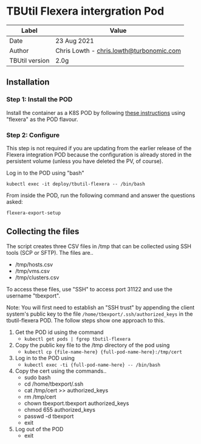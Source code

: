 # TBUtil Flexera intergration Pod

| Label          | Value       |
| -------------- | ----------- |
| Date           | 23 Aug 2021 |
| Author         | Chris Lowth - chris.lowth@turbonomic.com |
| TBUtil version | 2.0g |

## Installation

### Step 1: Install the POD

Install the container as a K8S POD by following [these instructions](INSTALL.md) using "flexera" as the POD flavour.

### Step 2: Configure

This step is not required if you are updating from the earlier release of the Flexera integration POD because the configuration is already stored in the persistent volume (unless you have deleted the PV, of course).

Log in to the POD using "bash"

```shell
kubectl exec -it deploy/tbutil-flexera -- /bin/bash
```

From inside the POD, run the following command and answer the questions asked:

```shell
flexera-export-setup
```

## Collecting the files

The script creates three CSV files in /tmp that can be collected using SSH tools (SCP or SFTP). The files are..
- /tmp/hosts.csv
- /tmp/vms.csv
- /tmp/clusters.csv

To access these files, use "SSH" to access port 31122 and use the username "tbexport".

Note: You will first need to establish an "SSH trust" by appending the client system's public key to the file `/home/tbexport/.ssh/authorized_keys` in the tbutil-flexera POD. The follow steps show one approach to this.

1. Get the POD id using the command
    - `kubectl get pods | fgrep tbutil-flexera`
2. Copy the public key file to the /tmp directory of the pod using
    - `kubectl cp {file-name-here} {full-pod-name-here}:/tmp/cert`
3. Log in to the POD using
    - `kubectl exec -ti {full-pod-name-here} -- /bin/bash`
4. Copy the cert using the commands..
    - sudo bash
    - cd /home/tbexport/.ssh
    - cat /tmp/cert >> authorized_keys
    - rm /tmp/cert
    - chown tbexport.tbexport authorized_keys
    - chmod 655 authorized_keys
    - passwd -d tbexport
    - exit
5. Log out of the POD
    - exit
